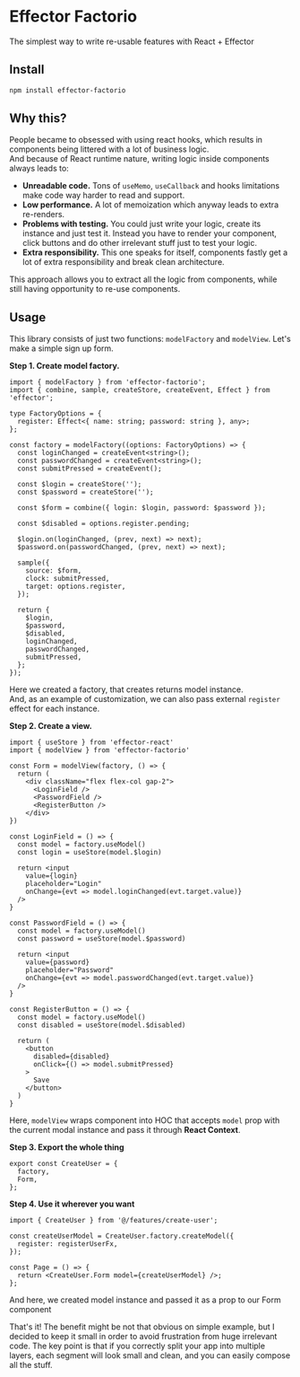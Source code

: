 # Effector Factorio

The simplest way to write re-usable features with React + Effector

## Install

```bash
npm install effector-factorio
```

## Why this?

People became to obsessed with using react hooks, which results in components being littered with a lot of business logic.  
And because of React runtime nature, writing logic inside components always leads to:

- **Unreadable code.** Tons of `useMemo`, `useCallback` and hooks limitations make code way harder to read and support.
- **Low performance.** A lot of memoization which anyway leads to extra re-renders.
- **Problems with testing.** You could just write your logic, create its instance and just test it. Instead you have to render your component, click buttons and do other irrelevant stuff just to test your logic.
- **Extra responsibility.** This one speaks for itself, components fastly get a lot of extra responsibility and break clean architecture.

This approach allows you to extract all the logic from components, while still having opportunity to re-use components.

## Usage

This library consists of just two functions: `modelFactory` and `modelView`.
Let's make a simple sign up form.

**Step 1. Create model factory.**

```tsx
import { modelFactory } from 'effector-factorio';
import { combine, sample, createStore, createEvent, Effect } from 'effector';

type FactoryOptions = {
  register: Effect<{ name: string; password: string }, any>;
};

const factory = modelFactory((options: FactoryOptions) => {
  const loginChanged = createEvent<string>();
  const passwordChanged = createEvent<string>();
  const submitPressed = createEvent();

  const $login = createStore('');
  const $password = createStore('');

  const $form = combine({ login: $login, password: $password });

  const $disabled = options.register.pending;

  $login.on(loginChanged, (prev, next) => next);
  $password.on(passwordChanged, (prev, next) => next);

  sample({
    source: $form,
    clock: submitPressed,
    target: options.register,
  });

  return {
    $login,
    $password,
    $disabled,
    loginChanged,
    passwordChanged,
    submitPressed,
  };
});
```
Here we created a factory, that creates returns model instance.  
And, as an example of customization, we can also pass external `register` effect for each instance.

**Step 2. Create a view.**

```tsx
import { useStore } from 'effector-react'
import { modelView } from 'effector-factorio'

const Form = modelView(factory, () => {
  return (
    <div className="flex flex-col gap-2">
      <LoginField />
      <PasswordField />
      <RegisterButton />
    </div>
})

const LoginField = () => {
  const model = factory.useModel()
  const login = useStore(model.$login)

  return <input
    value={login}
    placeholder="Login"
    onChange={evt => model.loginChanged(evt.target.value)}
  />
}

const PasswordField = () => {
  const model = factory.useModel()
  const password = useStore(model.$password)

  return <input
    value={password}
    placeholder="Password"
    onChange={evt => model.passwordChanged(evt.target.value)}
  />
}

const RegisterButton = () => {
  const model = factory.useModel()
  const disabled = useStore(model.$disabled)

  return (
    <button
      disabled={disabled}
      onClick={() => model.submitPressed}
    >
      Save
    </button>
  )
}
```
Here, `modelView` wraps component into HOC that accepts `model` prop with the current modal instance and pass it through **React Context**.

**Step 3. Export the whole thing**

```tsx
export const CreateUser = {
  factory,
  Form,
};
```

**Step 4. Use it wherever you want**

```tsx
import { CreateUser } from '@/features/create-user';

const createUserModel = CreateUser.factory.createModel({
  register: registerUserFx,
});

const Page = () => {
  return <CreateUser.Form model={createUserModel} />;
};
```
And here, we created model instance and passed it as a prop to our Form component

That's it!
The benefit might be not that obvious on simple example, but I decided to keep it small in order to avoid frustration from huge irrelevant code.
The key point is that if you correctly split your app into multiple layers, each segment will look small and clean, and you can easily compose all the stuff.
